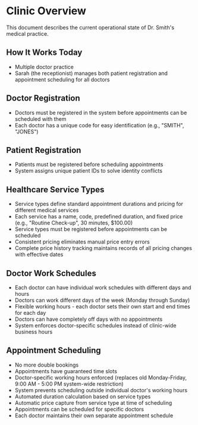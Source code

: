 # Clinic Overview

This document describes the current operational state of Dr. Smith's medical practice.

## How It Works Today

- Multiple doctor practice
- Sarah (the receptionist) manages both patient registration and appointment scheduling for all doctors

## Doctor Registration
- Doctors must be registered in the system before appointments can be scheduled with them
- Each doctor has a unique code for easy identification (e.g., "SMITH", "JONES")

## Patient Registration
- Patients must be registered before scheduling appointments
- System assigns unique patient IDs to solve identity conflicts

## Healthcare Service Types
- Service types define standard appointment durations and pricing for different medical services
- Each service has a name, code, predefined duration, and fixed price (e.g., "Routine Check-up", 30 minutes, $100.00)
- Service types must be registered before appointments can be scheduled
- Consistent pricing eliminates manual price entry errors
- Complete price history tracking maintains records of all pricing changes with effective dates

## Doctor Work Schedules
- Each doctor can have individual work schedules with different days and hours
- Doctors can work different days of the week (Monday through Sunday)
- Flexible working hours - each doctor sets their own start and end times for each day
- Doctors can have completely off days with no appointments
- System enforces doctor-specific schedules instead of clinic-wide business hours

## Appointment Scheduling
- No more double bookings
- Appointments have guaranteed time slots
- Doctor-specific working hours enforced (replaces old Monday-Friday, 9:00 AM - 5:00 PM system-wide restriction)
- System prevents scheduling outside individual doctor's working hours
- Automated duration calculation based on service types
- Automatic price capture from service type at time of scheduling
- Appointments can be scheduled for specific doctors
- Each doctor maintains their own separate appointment schedule
